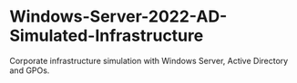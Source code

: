 # Windows-Server-2022-AD-Simulated-Infrastructure
Corporate infrastructure simulation with Windows Server, Active Directory and GPOs.
